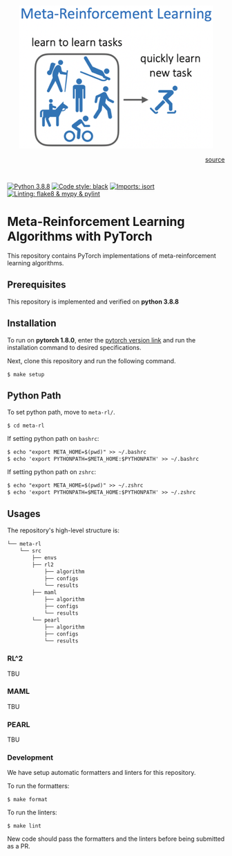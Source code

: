 <div align="center">
  <br>
  <img src="./assets/meta-rl.png" width="450">
</div>

[<div dir="rtl">source</div>](https://cs330.stanford.edu/slides/cs330_lifelonglearning_karol.pdf)

<br>

[![Python 3.8.8](https://img.shields.io/badge/python-3.8.8-blue.svg)](https://www.python.org/downloads/release/python-380/)
[![Code style: black](https://img.shields.io/badge/code%20style-black-000000.svg)](https://github.com/psf/black)
[![Imports: isort](https://img.shields.io/badge/imports-isort-white)](https://pycqa.github.io/isort/)
[![Linting: flake8 & mypy & pylint](https://img.shields.io/badge/linting-flake8%20%26%20mypy%20%26%20pylint-green)](https://pypi.org/project/pytest-pylint/)

# Meta-Reinforcement Learning Algorithms with PyTorch

This repository contains PyTorch implementations of meta-reinforcement learning algorithms.

## Prerequisites

This repository is implemented and verified on **python 3.8.8**

## Installation

To run on **pytorch 1.8.0**, enter the [pytorch version link](https://pytorch.org/get-started/previous-versions/#wheel) and run the installation command to desired specifications.

Next, clone this repository and run the following command.

```shell
$ make setup
```

## Python Path

To set python path, move to `meta-rl/`.

```shell
$ cd meta-rl
```

If setting python path on `bashrc`:

```shell
$ echo "export META_HOME=$(pwd)" >> ~/.bashrc
$ echo 'export PYTHONPATH=$META_HOME:$PYTHONPATH' >> ~/.bashrc
```

If setting python path on `zshrc`:

```shell
$ echo "export META_HOME=$(pwd)" >> ~/.zshrc
$ echo 'export PYTHONPATH=$META_HOME:$PYTHONPATH' >> ~/.zshrc
```

## Usages

The repository's high-level structure is:

    └── meta-rl
        └── src
            ├── envs
            ├── rl2
                ├── algorithm
                ├── configs
                └── results
            ├── maml
                ├── algorithm
                ├── configs
                └── results
            └── pearl
                ├── algorithm
                ├── configs
                └── results

### RL^2

TBU

### MAML

TBU

### PEARL

TBU

### Development

We have setup automatic formatters and linters for this repository.

To run the formatters:

```shell
$ make format
```

To run the linters:

```shell
$ make lint
```

New code should pass the formatters and the linters before being submitted as a PR.